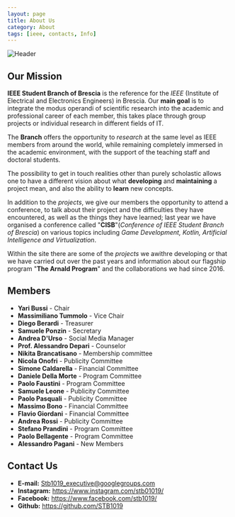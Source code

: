 ```yaml
---
layout: page
title: About Us
category: About
tags: [ieee, contacts, Info]
---
```


![Header](/images/header_about_us_fixed.jpg)


## Our Mission

**IEEE Student Branch of Brescia** is the reference for the *IEEE* (Institute of Electrical and Electronics Engineers) in Brescia.
Our **main goal** is to integrate the modus operandi of scientific research into the academic and professional career of each member, this takes place through group projects or individual research in different fields of IT.

The **Branch** offers the opportunity to *research* at the same level as IEEE members from around the world, while remaining completely immersed in the academic environment, with the support of the teaching staff and doctoral students.

The possibility to get in touch  realities other than purely scholastic allows one to have a different vision about what **developing** and **maintaining** a project mean, and also the ability to **learn** new concepts.

In addition to the *projects*, we give our members the opportunity to attend a conference, to talk about their project and the difficulties they have encountered, as well as the things they have learned; last year we have organised a conference called "**CISB**"(*Conference of IEEE Student Branch of Brescia*) on various topics including *Game Development, Kotlin, Artificial Intelligence and Virtualization*.

Within the site there are some of the *projects* we awithre developing or that we have carried out over the past years and information about our flagship program "**The Arnald Program**" and the collaborations we had since 2016.



## Members

* **Yari Bussi** - Chair
* **Massimiliano Tummolo** - Vice Chair
* **Diego Berardi** - Treasurer
* **Samuele Ponzin** - Secretary
* **Andrea D'Urso** - Social Media Manager
* **Prof. Alessandro Depari** - Counselor
* **Nikita Brancatisano** - Membership committee
* **Nicola Onofri** - Publicity Committee
* **Simone Caldarella** - Financial Committee
* **Daniele Della Morte** - Program Committee
* **Paolo Faustini** - Program Committee
* **Samuele Leone** - Publicity Committee
* **Paolo Pasquali** - Publicity Committee
* **Massimo Bono** - Financial Committee
* **Flavio Giordani** - Financial Committee
* **Andrea Rossi** - Publicity Committee
* **Stefano Prandini** - Program Committee
* **Paolo Bellagente** - Program Committee
* **Alessandro Pagani** - New Members



## Contact Us

* **E-mail:** <Stb1019_executive@googlegroups.com>
* **Instagram:** <https://www.instagram.com/stb01019/>
* **Facebook:** <https://www.facebook.com/stb1019/>
* **Github:** <https://github.com/STB1019>
